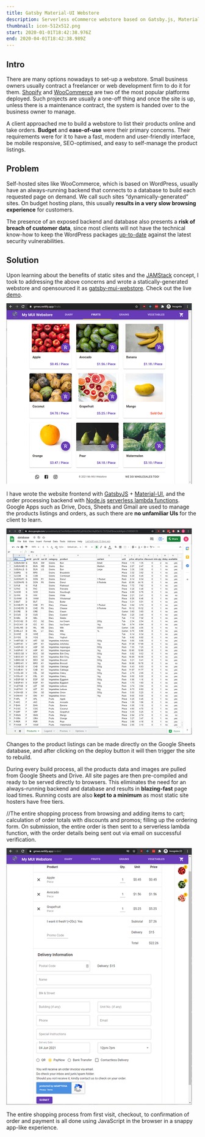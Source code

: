```yaml
---
title: Gatsby Material-UI Webstore
description: Serverless eCommerce webstore based on Gatsby.js, Material-UI, Google Apps.
thumbnail: icon-512x512.png
start: 2020-01-01T18:42:38.976Z
end: 2020-04-01T18:42:38.989Z
---
```

## Intro

There are many options nowadays to set-up a webstore. Small business owners usually contract a freelancer or web development firm to do it for them. [Shopify](https://www.shopify.com/) and [WooCommerce](https://woocommerce.com/) are two of the most popular platforms deployed. Such projects are usually a one-off thing and once the site is up, unless there is a maintenance contract, the system is handed over to the business owner to manage.

A client approached me to build a webstore to list their products online and take orders. **Budget** and **ease-of-use** were their primary concerns. Their requirements were for it to have a fast, modern and user-friendly interface, be mobile responsive, SEO-optimised, and easy to self-manage the product listings.

## Problem

Self-hosted sites like WooCommerce, which is based on WordPress, usually have an always-running backend that connects to a database to build each requested page on demand. We call such sites “dynamically-generated” sites. On budget hosting plans, this usually **results in a very slow browsing experience** for customers.

The presence of an exposed backend and database also presents a **risk of breach of customer data**, since most clients will not have the technical know-how to keep the WordPress packages [up-to-date](https://kinsta.com/blog/is-wordpress-secure/) against the latest security vulnerabilities.

## Solution

Upon learning about the benefits of static sites and the [JAMStack](https://jamstack.org/) concept, I took to addressing the above concerns and wrote a statically-generated webstore and opensourced it as [gatsby-mui-webstore](https://github.com/gatsbymuiwebstore/gatsby-mui-webstore). Check out the live [demo](https://gmws.netlify.app/).

![Products page](1.png "Products Page")

I have wrote the website frontend with [GatsbyJS](https://www.gatsbyjs.com/) + [Material-UI](https://material-ui.com/), and the order processing backend with [Node.js](https://nodejs.org/en/) [serverless lambda functions](https://www.netlify.com/products/functions/). Google Apps such as Drive, Docs, Sheets and Gmail are used to manage the products listings and orders, as such there are **no unfamiliar UIs** for the client to learn.

![Products database](2.png "Products Database")

Changes to the product listings can be made directly on the Google Sheets database, and after clicking on the deploy button it will then trigger the site to rebuild.

During every build process, all the products data and images are pulled from Google Sheets and Drive. All site pages are then pre-compiled and ready to be served directly to browsers. This eliminates the need for an always-running backend and database and results in **blazing-fast** page load times. Running costs are also **kept to a minimum** as most static site hosters have free tiers.



//The entire shopping process from browsing and adding items to cart; calculation of order totals with discounts and promos; filling up the ordering form. On submission, the entire order is then sent to a serverless lambda function, with the order details being sent out via email on successful verification.

![](3.png)

The entire shopping process from first visit, checkout, to confirmation of order and payment is all done using JavaScript in the browser in a snappy app-like experience.